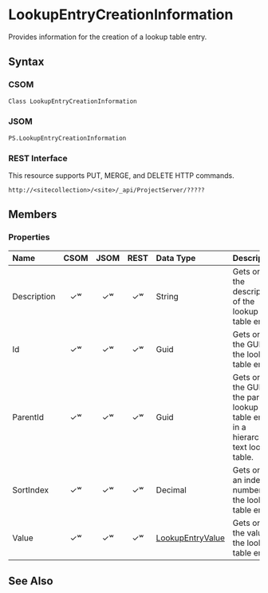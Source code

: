 [comment]: # (Name:LookupEntryCreationInformation)
[comment]: # (Type:Object)
[comment]: # (Status:Incomplete)
[comment]: # (GeneratedDate:2016-12-13 02:07:22Z)

# LookupEntryCreationInformation

Provides information for the creation of a lookup table entry.



## Syntax

### CSOM

```C#
Class LookupEntryCreationInformation 
```
### JSOM

```
PS.LookupEntryCreationInformation
```
### REST Interface

This resource supports PUT, MERGE, and DELETE HTTP commands.

```
http://<sitecollection>/<site>/_api/ProjectServer/?????
```


## Members

### Properties

|**Name**|**CSOM**|**JSOM**|**REST**|**Data Type**|**Description**|
|:-----|:-----:|:-----:|:-----:|:-----|:-----|
|Description|&#x2713;&#x02B7;|&#x2713;&#x02B7;|&#x2713;&#x02B7;|String|Gets or sets the description of the lookup table entry.|
|Id|&#x2713;&#x02B7;|&#x2713;&#x02B7;|&#x2713;&#x02B7;|Guid|Gets or sets the GUID of the lookup table entry.|
|ParentId|&#x2713;&#x02B7;|&#x2713;&#x02B7;|&#x2713;&#x02B7;|Guid|Gets or sets the GUID of the parent lookup table entry in a hierarchical text lookup table.|
|SortIndex|&#x2713;&#x02B7;|&#x2713;&#x02B7;|&#x2713;&#x02B7;|Decimal|Gets or sets an index number for the lookup table entry.|
|Value|&#x2713;&#x02B7;|&#x2713;&#x02B7;|&#x2713;&#x02B7;|[LookupEntryValue](LookupEntryValue.md)|Gets or sets the value of the lookup table entry.|






## See Also
